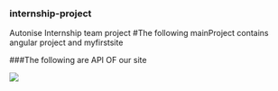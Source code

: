 ### internship-project
Autonise Internship team project
#The following mainProject contains angular project and myfirstsite

###The following are API OF our site

![](internship-project/demoss/homepage.jpeg)

